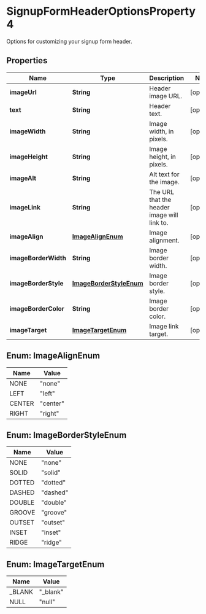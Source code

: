 

# SignupFormHeaderOptionsProperty4

Options for customizing your signup form header.

## Properties

| Name | Type | Description | Notes |
|------------ | ------------- | ------------- | -------------|
|**imageUrl** | **String** | Header image URL. |  [optional] |
|**text** | **String** | Header text. |  [optional] |
|**imageWidth** | **String** | Image width, in pixels. |  [optional] |
|**imageHeight** | **String** | Image height, in pixels. |  [optional] |
|**imageAlt** | **String** | Alt text for the image. |  [optional] |
|**imageLink** | **String** | The URL that the header image will link to. |  [optional] |
|**imageAlign** | [**ImageAlignEnum**](#ImageAlignEnum) | Image alignment. |  [optional] |
|**imageBorderWidth** | **String** | Image border width. |  [optional] |
|**imageBorderStyle** | [**ImageBorderStyleEnum**](#ImageBorderStyleEnum) | Image border style. |  [optional] |
|**imageBorderColor** | **String** | Image border color. |  [optional] |
|**imageTarget** | [**ImageTargetEnum**](#ImageTargetEnum) | Image link target. |  [optional] |



## Enum: ImageAlignEnum

| Name | Value |
|---- | -----|
| NONE | &quot;none&quot; |
| LEFT | &quot;left&quot; |
| CENTER | &quot;center&quot; |
| RIGHT | &quot;right&quot; |



## Enum: ImageBorderStyleEnum

| Name | Value |
|---- | -----|
| NONE | &quot;none&quot; |
| SOLID | &quot;solid&quot; |
| DOTTED | &quot;dotted&quot; |
| DASHED | &quot;dashed&quot; |
| DOUBLE | &quot;double&quot; |
| GROOVE | &quot;groove&quot; |
| OUTSET | &quot;outset&quot; |
| INSET | &quot;inset&quot; |
| RIDGE | &quot;ridge&quot; |



## Enum: ImageTargetEnum

| Name | Value |
|---- | -----|
| _BLANK | &quot;_blank&quot; |
| NULL | &quot;null&quot; |



